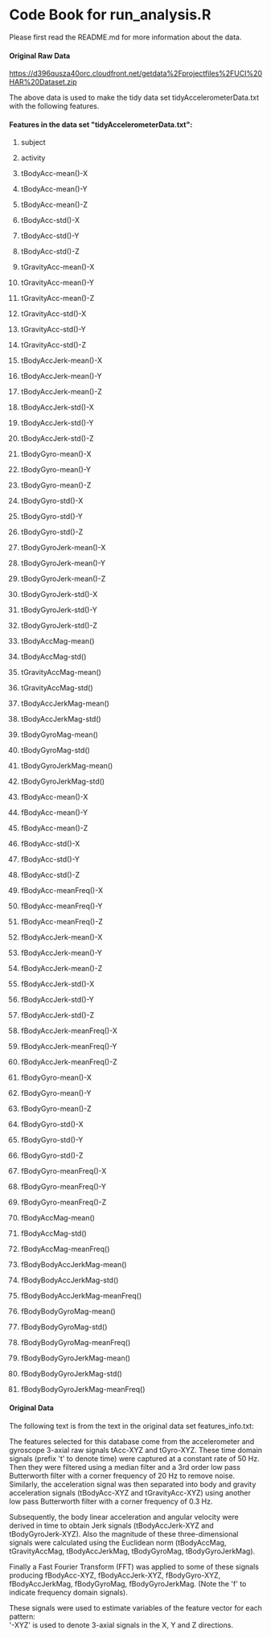 # Code Book for run_analysis.R

Please first read the README.md for more information about the data.

#### Original Raw Data

https://d396qusza40orc.cloudfront.net/getdata%2Fprojectfiles%2FUCI%20HAR%20Dataset.zip

The above data is used to make the tidy data set tidyAccelerometerData.txt with the following features.

#### Features in the data set "tidyAccelerometerData.txt":


1.	subject

2.	activity

3.	tBodyAcc-mean()-X

4.	tBodyAcc-mean()-Y

5.	tBodyAcc-mean()-Z

6.	tBodyAcc-std()-X

7.	tBodyAcc-std()-Y

8.	tBodyAcc-std()-Z

9.	tGravityAcc-mean()-X

10.	tGravityAcc-mean()-Y

11.	tGravityAcc-mean()-Z

12.	tGravityAcc-std()-X

13.	tGravityAcc-std()-Y

14.	tGravityAcc-std()-Z

15.	tBodyAccJerk-mean()-X

16.	tBodyAccJerk-mean()-Y

17.	tBodyAccJerk-mean()-Z

18.	tBodyAccJerk-std()-X

19.	tBodyAccJerk-std()-Y

20.	tBodyAccJerk-std()-Z

21.	tBodyGyro-mean()-X

22.	tBodyGyro-mean()-Y

23.	tBodyGyro-mean()-Z

24.	tBodyGyro-std()-X

25.	tBodyGyro-std()-Y

26.	tBodyGyro-std()-Z

27.	tBodyGyroJerk-mean()-X

28.	tBodyGyroJerk-mean()-Y

29.	tBodyGyroJerk-mean()-Z

30.	tBodyGyroJerk-std()-X

31.	tBodyGyroJerk-std()-Y

32.	tBodyGyroJerk-std()-Z

33.	tBodyAccMag-mean()

34.	tBodyAccMag-std()

35.	tGravityAccMag-mean()

36.	tGravityAccMag-std()

37.	tBodyAccJerkMag-mean()

38.	tBodyAccJerkMag-std()

39.	tBodyGyroMag-mean()

40.	tBodyGyroMag-std()

41.	tBodyGyroJerkMag-mean()

42.	tBodyGyroJerkMag-std()

43.	fBodyAcc-mean()-X

44.	fBodyAcc-mean()-Y

45.	fBodyAcc-mean()-Z

46.	fBodyAcc-std()-X

47.	fBodyAcc-std()-Y

48.	fBodyAcc-std()-Z

49.	fBodyAcc-meanFreq()-X

50.	fBodyAcc-meanFreq()-Y

51.	fBodyAcc-meanFreq()-Z

52.	fBodyAccJerk-mean()-X

53.	fBodyAccJerk-mean()-Y

54.	fBodyAccJerk-mean()-Z

55.	fBodyAccJerk-std()-X

56.	fBodyAccJerk-std()-Y

57.	fBodyAccJerk-std()-Z

58.	fBodyAccJerk-meanFreq()-X

59.	fBodyAccJerk-meanFreq()-Y

60.	fBodyAccJerk-meanFreq()-Z

61.	fBodyGyro-mean()-X

62.	fBodyGyro-mean()-Y

63.	fBodyGyro-mean()-Z

64.	fBodyGyro-std()-X

65.	fBodyGyro-std()-Y

66.	fBodyGyro-std()-Z

67.	fBodyGyro-meanFreq()-X

68.	fBodyGyro-meanFreq()-Y

69.	fBodyGyro-meanFreq()-Z

70.	fBodyAccMag-mean()

71.	fBodyAccMag-std()

72.	fBodyAccMag-meanFreq()

73.	fBodyBodyAccJerkMag-mean()

74.	fBodyBodyAccJerkMag-std()

75.	fBodyBodyAccJerkMag-meanFreq()

76.	fBodyBodyGyroMag-mean()

77.	fBodyBodyGyroMag-std()

78.	fBodyBodyGyroMag-meanFreq()

79.	fBodyBodyGyroJerkMag-mean()

80.	fBodyBodyGyroJerkMag-std()

81.	fBodyBodyGyroJerkMag-meanFreq()

#### Original Data

The following text is from the text in the original data set features_info.txt:

The features selected for this database come from the accelerometer and gyroscope 3-axial raw signals tAcc-XYZ and tGyro-XYZ. These time domain signals (prefix 't' to denote time) were captured at a constant rate of 50 Hz. Then they were filtered using a median filter and a 3rd order low pass Butterworth filter with a corner frequency of 20 Hz to remove noise. Similarly, the acceleration signal was then separated into body and gravity acceleration signals (tBodyAcc-XYZ and tGravityAcc-XYZ) using another low pass Butterworth filter with a corner frequency of 0.3 Hz. 

Subsequently, the body linear acceleration and angular velocity were derived in time to obtain Jerk signals (tBodyAccJerk-XYZ and tBodyGyroJerk-XYZ). Also the magnitude of these three-dimensional signals were calculated using the Euclidean norm (tBodyAccMag, tGravityAccMag, tBodyAccJerkMag, tBodyGyroMag, tBodyGyroJerkMag). 

Finally a Fast Fourier Transform (FFT) was applied to some of these signals producing fBodyAcc-XYZ, fBodyAccJerk-XYZ, fBodyGyro-XYZ, fBodyAccJerkMag, fBodyGyroMag, fBodyGyroJerkMag. (Note the 'f' to indicate frequency domain signals). 

These signals were used to estimate variables of the feature vector for each pattern:  
'-XYZ' is used to denote 3-axial signals in the X, Y and Z directions.
